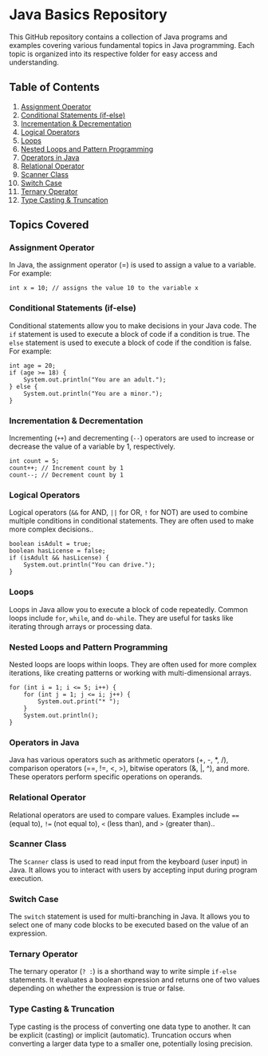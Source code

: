 # Java Basics Repository

This GitHub repository contains a collection of Java programs and examples covering various fundamental topics in Java programming. Each topic is organized into its respective folder for easy access and understanding.

## Table of Contents

1. [Assignment Operator](#assignment-operator)
2. [Conditional Statements (if-else)](#conditional-statements-if-else)
3. [Incrementation & Decrementation](#incrementation-decrementation)
4. [Logical Operators](#logical-operators)
5. [Loops](#loops)
6. [Nested Loops and Pattern Programming](#nested-loops-and-pattern-programming)
7. [Operators in Java](#operators-in-java)
8. [Relational Operator](#relational-operator)
9. [Scanner Class](#scanner-class)
10. [Switch Case](#switch-case)
11. [Ternary Operator](#ternary-operator)
12. [Type Casting & Truncation](#type-casting-truncation)

## Topics Covered

### Assignment Operator
In Java, the assignment operator (=) is used to assign a value to a variable. For example:
```
int x = 10; // assigns the value 10 to the variable x
```

### Conditional Statements (if-else)
Conditional statements allow you to make decisions in your Java code. The `if` statement is used to execute a block of code if a condition is true. The `else` statement is used to execute a block of code if the condition is false. For example:
```
int age = 20;
if (age >= 18) {
    System.out.println("You are an adult.");
} else {
    System.out.println("You are a minor.");
}
```

### Incrementation & Decrementation
Incrementing (`++`) and decrementing (`--`) operators are used to increase or decrease the value of a variable by 1, respectively.
```
int count = 5;
count++; // Increment count by 1
count--; // Decrement count by 1
```

### Logical Operators
Logical operators (`&&` for AND, `||` for OR, `!` for NOT) are used to combine multiple conditions in conditional statements. They are often used to make more complex decisions..
```
boolean isAdult = true;
boolean hasLicense = false;
if (isAdult && hasLicense) {
    System.out.println("You can drive.");
}
```


### Loops
Loops in Java allow you to execute a block of code repeatedly. Common loops include `for`, `while`, and `do-while`. They are useful for tasks like iterating through arrays or processing data.

### Nested Loops and Pattern Programming
Nested loops are loops within loops. They are often used for more complex iterations, like creating patterns or working with multi-dimensional arrays.
```
for (int i = 1; i <= 5; i++) {
    for (int j = 1; j <= i; j++) {
        System.out.print("* ");
    }
    System.out.println();
}
```

### Operators in Java
Java has various operators such as arithmetic operators (+, -, *, /), comparison operators (==, !=, <, >), bitwise operators (&, |, ^), and more. These operators perform specific operations on operands.

### Relational Operator
Relational operators are used to compare values. Examples include `==` (equal to), `!=` (not equal to), `<` (less than), and `>` (greater than)..

### Scanner Class
The `Scanner` class is used to read input from the keyboard (user input) in Java. It allows you to interact with users by accepting input during program execution.

### Switch Case
The `switch` statement is used for multi-branching in Java. It allows you to select one of many code blocks to be executed based on the value of an expression.

### Ternary Operator
The ternary operator (`? :`) is a shorthand way to write simple `if-else` statements. It evaluates a boolean expression and returns one of two values depending on whether the expression is true or false.

### Type Casting & Truncation
Type casting is the process of converting one data type to another. It can be explicit (casting) or implicit (automatic). Truncation occurs when converting a larger data type to a smaller one, potentially losing precision.


